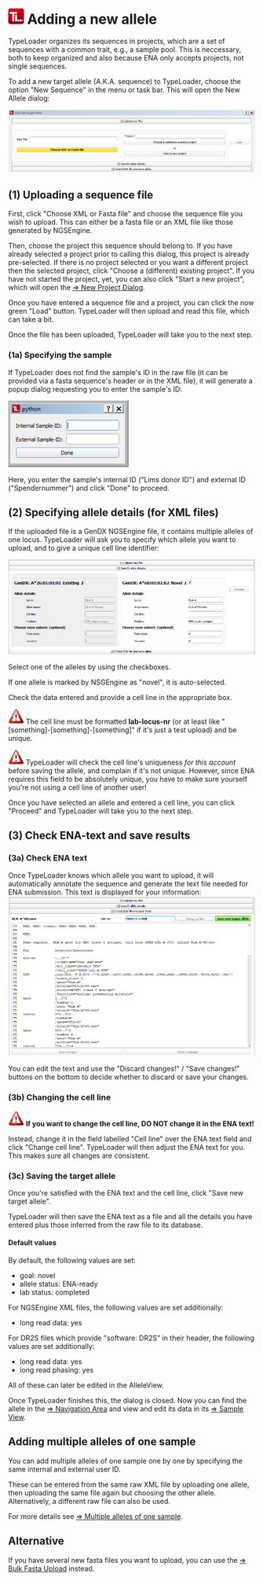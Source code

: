 # ![Icon](images/TypeLoader_32.png) Adding a new allele 
TypeLoader organizes its sequences in projects, which are a set of sequences with a common trait, e.g., a sample pool. This is neccessary, both to keep organized and also because ENA only accepts projects, not single sequences. 

To add a new target allele (A.K.A. sequence) to TypeLoader,  choose the option "New Sequence" in the menu or task bar. This will open the New Allele dialog:

![Pic](images/new_allele0.png)

##  (1) Uploading a sequence file 
First, click "Choose XML or Fasta file" and choose the sequence file you wish to upload. This can either be a fasta file or an XML file like those generated by NGSEngine.

Then, choose the project this sequence should belong to. If you have already selected a project prior to calling this dialog, this project is already pre-selected. If there is no project selected or you want a different project then the selected project, click "Choose a (different) existing project". If you have not started the project, yet, you can also click "Start a new project", which will open the [=> New Project Dialog](new_project.md).

Once you have entered a sequence file and a project, you can click the now green "Load" button. TypeLoader will then upload and read this file, which can take a bit.

Once the file has been uploaded, TypeLoader will take you to the next step.

###  (1a) Specifying the sample 
If TypeLoader does not find the sample's ID in the raw file (it can be provided via a fasta sequence's header or in the XML file), it will generate a popup dialog requesting you to enter the sample's ID:

![Pic](images/new_allele1.png)

Here, you enter the sample's internal ID ("Lims donor ID") and external ID ("Spendernummer") and click "Done" to proceed.

##  (2) Specifying allele details (for XML files) 
If the uploaded file is a GenDX NGSEngine file, it contains multiple alleles of one locus. TypeLoader will ask you to specify which allele you want to upload, and to give a unique cell line identifier:

![Pic](images/new_allele2.png)

Select one of the alleles by using the checkboxes.

If one allele is marked by NSGEngine as "novel", it is auto-selected. 

Check the data entered and provide a cell line in the appropriate box. 

![Pic](images/icon_important.png) The cell line must be formatted **lab-locus-nr** (or at least like "[something]-[something]-[something]" if it's just a test upload) and be unique.

![Pic](images/icon_important.png) TypeLoader will check the cell line's uniqueness _for this account_ before saving the allele, and complain if it's not unique. However, since ENA requires this field to be absolutely unique, you have to make sure yourself you're not using a cell line of another user!
</WRAP>

Once you have selected an allele and entered a cell line, you can click "Proceed" and TypeLoader will take you to the next step.

##  (3) Check ENA-text and save results 
###  (3a) Check ENA text 

Once TypeLoader knows which allele you want to upload, it will automatically annotate the sequence and generate the text file needed for ENA submission. This text is displayed for your information:
![Pic](images/new_allele3.png)

You can edit the text and use the "Discard changes!" / "Save changes!" buttons on the bottom to decide whether to discard or save your changes.

###  (3b) Changing the cell line 
![Pic](images/icon_important.png) **If you want to change the cell line, DO NOT change it in the ENA text!**

Instead, change it in the field labelled "Cell line" over the ENA text field and click "Change cell line". TypeLoader will then adjust the ENA text for you. This makes sure all changes are consistent.

###  (3c) Saving the target allele 
Once you're satisfied with the ENA text and the cell line, click "Save new target allele".

TypeLoader will then save the ENA text as a file and all the details you have entered plus those inferred from the raw file to its database. 

#### Default values
By default, the following values are set:

  * goal: novel
  * allele status: ENA-ready
  * lab status: completed

For NGSEngine XML files, the following values are set additionally:

  * long read data: yes

For DR2S files which provide "software: DR2S" in their header, the following values are set additionally:

  * long read data: yes
  * long read phasing: yes

All of these can later be edited in the AlleleView.

Once TypeLoader finishes this, the dialog is closed. Now you can find the allele in the [=> Navigation Area](navigation.md) and view and edit its data in its [=> Sample View](view_sample.md).

##  Adding multiple alleles of one sample 
You can add multiple alleles of one sample one by one by specifying the same internal and external user ID.

These can be entered from the same raw XML file by uploading one allele, then uploading the same file again but choosing the other allele. Alternatively, a different raw file can also be used.

For more details see [=> Multiple alleles of one sample](multiple_alleles.md).

##  Alternative 
If you have several new fasta files you want to upload, you can use the [=> Bulk Fasta Upload](new_allele_bulk.md) instead.